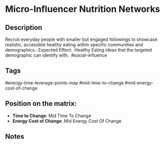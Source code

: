 # Micro-Influencer Nutrition Networks

## Description
Recruit everyday people with smaller but engaged followings to showcase realistic, accessible healthy eating within specific communities and demographics.: Expected Effect:  Healthy Eating ideas that the targeted demographic can identify with.    #social-influence

## Tags
#energy-time-leverage-points-map #mid-time-to-change #mid-energy-cost-of-change

## Position on the matrix:
- **Time to Change**: Mid Time To Change
- **Energy Cost of Change**: Mid Energy Cost Of Change

## Notes
<!-- Add your notes here -->
